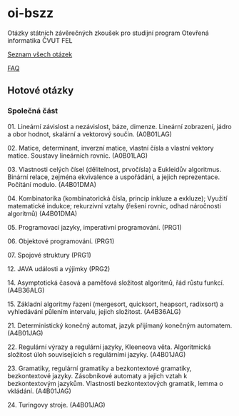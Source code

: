 ﻿oi-bszz
=======

Otázky státních závěrečných zkoušek pro studijní program Otevřená informatika ČVUT FEL

[Seznam všech otázek](http://www.fel.cvut.cz/education/bachelor/topicsOI.html)

[FAQ](https://github.com/janfabian/oi-bszz/wiki/FAQ)

Hotové otázky
-------------

### Společná část

01\.	Lineární závislost a nezávislost, báze, dimenze. Lineární zobrazení, jádro a obor hodnot, skalární a vektorový součin. (A0B01LAG)

02\.  Matice, determinant, inverzní matice, vlastní čísla a vlastní vektory matice. Soustavy lineárních rovnic. (A0B01LAG)

03\. Vlastnosti celých čísel (dělitelnost, prvočísla) a Eukleidův algoritmus. Binární relace, zejména ekvivalence a uspořádání, a jejich reprezentace. Počítání modulo. (A4B01DMA) 

04\. Kombinatorika (kombinatorická čísla, princip inkluze a exkluze); Využití matematické indukce; rekurzivní vztahy (řešení rovnic, odhad náročnosti algoritmů) (A4B01DMA) 

05\.  Programovací jazyky, imperativní programování. (PRG1)

06\.  Objektové programování. (PRG1)

07\.  Spojové struktury (PRG1)

12\.  JAVA události a výjimky (PRG2)

14\.  Asymptotická časová a paměťová složitost algoritmů, řád růstu funkcí. (A4B36ALG)

15\.  Základní algoritmy řazení (mergesort, quicksort, heapsort, radixsort) a vyhledávání půlením intervalu, jejich složitost. (A4B36ALG)

21\. Deterministický konečný automat, jazyk přijímaný konečným automatem. (A4B01JAG)

22\. Regulární výrazy a regulární jazyky, Kleeneova věta. Algoritmická složitost úloh souvisejících s regulárními jazyky. (A4B01JAG)

23\. Gramatiky, regulární gramatiky a bezkontextové gramatiky, bezkontextové jazyky. Zásobníkové automaty a jejich vztah k bezkontextovým jazykům. Vlastnosti bezkontextových gramatik, lemma o vkládání. (A4B01JAG)

24\. Turingovy stroje. (A4B01JAG)